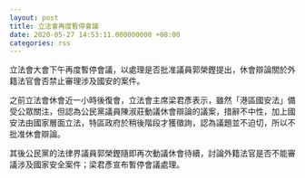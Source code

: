 ```yaml
---
layout: post
title: 立法會再度暫停會議　
date: 2020-05-27 14:53:11.000000000 +08:00
categories: rss
---
```


立法會大會下午再度暫停會議，以處理是否批准議員郭榮鏗提出，休會辯論關於外籍法官會否禁止審理涉及國安的案件。

之前立法會休會近一小時後復會，立法會主席梁君彥表示，雖然「港區國安法」備受公眾關注，但認為公民黨議員陳淑莊動議休會辯論的議案，措辭不中性，加上國安法由國家層面立法，特區政府於稍後階段才獲徵詢，認為議題並不迫切，所以不批准休會辯論。

其後公民黨的法律界議員郭榮鏗隨即再次動議休會待續，討論外籍法官是否不能審議涉及國家安全案件；梁君彥宣布暫停會議處理。
